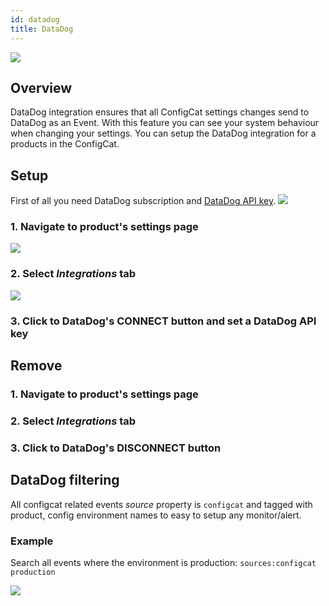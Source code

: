 ```yaml
---
id: datadog
title: DataDog
---
```


<img src="../../img/datadog_event.png"/>

## Overview

DataDog integration ensures that all ConfigCat settings changes send to DataDog as an Event. With this feature you can see your system behaviour when changing your settings. You can setup the DataDog integration for a products in the ConfigCat.

## Setup

First of all you need DataDog subscription and [DataDog API key](https://docs.datadoghq.com/account_management/api-app-keys/#api-keys).
<img src="../../img/datadog_apikey.png"/>

### 1. Navigate to product's settings page

<img src="../../img/datadog_manageproduct.png"/>

### 2. Select *Integrations* tab

<img src="../../img/datadog_connect.png"/>

### 3. Click to DataDog's CONNECT button and set a DataDog API key

## Remove
### 1. Navigate to product's settings page
### 2. Select *Integrations* tab
### 3. Click to DataDog's DISCONNECT button

## DataDog filtering

All configcat related events *source* property is ```configcat``` and tagged with product, config environment names to easy to setup any monitor/alert.

### Example

Search all events where the environment is production: ```sources:configcat production```

<img src="../../img/datadog_filtering.png"/>

